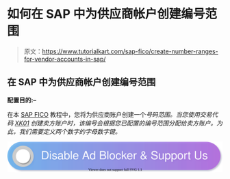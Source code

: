 # 如何在 SAP 中为供应商帐户创建编号范围

> 原文：<https://www.tutorialkart.com/sap-fico/create-number-ranges-for-vendor-accounts-in-sap/>

## 在 SAP 中为供应商帐户创建编号范围

**配置目的:–**

在本 [SAP FICO](https://www.tutorialkart.com/sap-fico/sap-fico-tutorial/) 教程中，您将为供应商账户创建一个*号码范围。当您使用交易代码 [XK01](https://www.tutorialkart.com/sap-tcode/?search=XK01) 创建卖方账户时，该编号会根据您已配置的编号范围分配给卖方账户。为此，我们需要定义两个数字的字母数字键。*

[![](img/925da31b32d6bc3827932f6c8afb11bb.png)](https://www.tutorialkart.com/)